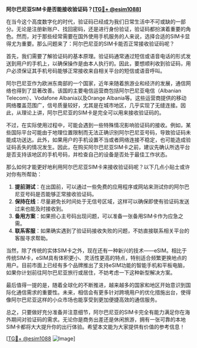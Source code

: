 **阿尔巴尼亚SIM卡是否能接收验证码？[[TG💪+ @esim1088](https://t.me/s/esim1088)]**

在当今这个高度数字化的时代，验证码已经成为我们日常生活中不可或缺的一部分。无论是注册新账户、找回密码，还是进行身份验证，验证码都扮演着重要的角色。然而，对于那些经常需要在国外使用手机服务的人来说，选择合适的SIM卡显得尤为重要。那么问题来了：阿尔巴尼亚的SIM卡能否正常接收验证码呢？

首先，我们需要了解验证码的基本原理。验证码通常通过短信或语音电话的形式发送到用户的手机上，以确保操作是由本人执行的。因此，要想顺利收到验证码，用户必须保证其手机号码能够正常接收来自相关平台的短信或语音呼叫。

阿尔巴尼亚作为欧洲东南部的一个国家，近年来随着旅游业和经济的发展，通信网络也得到了显著改善。该国的主要电信运营商包括阿尔巴尼亚电信（Albanian Telecom）、Vodafone Albania以及Orange Albania等。这些运营商提供的移动网络覆盖范围广，信号质量较好，尤其是在城市地区，几乎实现了无缝连接。因此，从理论上讲，阿尔巴尼亚的SIM卡是完全可以用来接收验证码的。

不过，在实际使用过程中，可能会遇到一些特殊情况影响验证码的接收。例如，某些国际平台可能由于地理位置限制而无法正确识别阿尔巴尼亚号码，导致验证码未能成功送达。此外，如果用户的手机设置不当或者网络连接不稳定，也可能造成验证码丢失的情况发生。因此，在购买阿尔巴尼亚SIM卡之前，建议先确认所选平台是否支持该地区的手机号码，并检查自己的设备是否处于最佳工作状态。

那么如何才能更好地利用阿尔巴尼亚SIM卡来接收验证码呢？以下几点小贴士或许对你有所帮助：

1. **提前测试**：在出国前，可以通过一些免费的应用程序或网站来测试你的阿尔巴尼亚号码是否能够正常接收验证码。
2. **保持在线**：尽量避免长时间处于无信号区域，这样可以确保即使有验证码发送过来也能及时接收到。
3. **备用方案**：如果担心主号码出现问题，可以准备一张备用SIM卡作为应急之需。
4. **联系客服**：如果确实遇到了验证码接收失败的问题，不妨直接联系相关平台的客服寻求帮助。

当然，除了传统的实体SIM卡之外，现在还有一种新兴的技术——eSIM。相比于传统SIM卡，eSIM具有体积更小、灵活性更高的特点，特别适合频繁更换地点的用户。目前市面上已经有多个品牌推出了支持eSIM功能的智能手机和平板电脑，如果你计划前往阿尔巴尼亚旅行或居住，不妨考虑一下这种新型解决方案。

最后值得一提的是，随着全球化的不断推进，越来越多的国家和地区开始意识到国际化通信需求的重要性。未来，相信会有更多针对跨境用户的优化措施出台，使得像阿尔巴尼亚这样的小众市场也能享受到更加便捷高效的通信服务。

总之，只要做好充分准备并注意细节，阿尔巴尼亚的SIM卡完全有能力满足你在海外期间对验证码的需求。无论你是商务出差还是休闲旅游，拥有一张可靠的本地SIM卡都将大大提升你的出行体验。希望本文能为大家提供有价值的参考信息！

[[TG💪+ @esim1088](https://t.me/s/esim1088) ![Image](https://i.postimg.cc/4NQfJmqS/Snipaste-2025-05-13-00-14-12.png)]